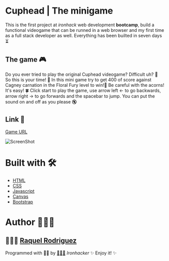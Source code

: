 # Cuphead | The minigame

This is the first project at *ironhack* web development **bootcamp**, build a functional videogame that can be runned in a web browser and my first time as a full stack developer as well. Everything has been builted in seven days ⏳

## The game 🎮

Do you ever tried to play the original Cuphead videogame? Difficult uh? 💢
So this is your time! 🥳 In this mini game try to get 400 of score against Cagney carnation in the Floral Fury level to win!🌼 
Be careful with the acorns! 
It's easy! 🍀 
Click start to play the game, use arrow left ← to go backwards, arrow right → to go forwards and the spacebar to jump. You can put the sound on and off as you please 🔇

## Link 🔗
[Game URL](https://cuphead-game.netlify.app/)

![ScreenShot](https://ibb.co/6bQVtvC)


# Built with 🛠

* [HTML](https://www.w3schools.com/html/html_intro.asp)
* [CSS](https://www.w3schools.com/css/css_intro.asp)
* [Javascript](https://www.w3schools.com/js/js_intro.asp)
* [Canvas](https://www.w3schools.com/graphics/canvas_intro.asp)
* [Bootstrap](https://www.w3schools.com/bootstrap4/bootstrap_get_started.asp)

# Author 🙋🏻‍♀️

👩🏻‍💻 [Raquel Rodriguez](https://github.com/srtamaciel) 
--

Programmed with 💪🏻 by [🙋🏻‍♀️](https://github.com/srtamaciel) *Ironhacker* ✨ Enjoy it! ✨